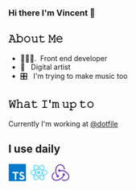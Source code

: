 ### Hi there I'm Vincent 🚀 

## 𝙰𝚋𝚘𝚞𝚝 𝙼𝚎
- 👨🏻‍💻.&nbsp; Front end developer 
- 🎨 &nbsp; Digital artist
- 🎛 &nbsp; I'm trying to make music too

## 𝚆𝚑𝚊𝚝 𝙸'𝚖 𝚞𝚙 𝚝𝚘
Currently I'm working at [@dotfile](https://github.com/DotfileTech)

## I use daily
<p>
  <img src="https://raw.githubusercontent.com/devicons/devicon/master/icons/typescript/typescript-plain.svg" width="35">&nbsp; 
  <img src="https://raw.githubusercontent.com/devicons/devicon/master/icons/react/react-original.svg" width="35">&nbsp;
  <img src="https://raw.githubusercontent.com/devicons/devicon/master/icons/redux/redux-original.svg" width="35">&nbsp;    
</p>
